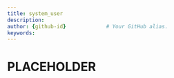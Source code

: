 ```yaml
---
title: system_user       
description:                    
author: {github-id}             # Your GitHub alias.
keywords:
---
```


# PLACEHOLDER
